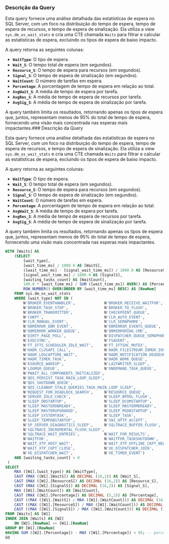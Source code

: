 ### Descrição da Query

Esta query fornece uma análise detalhada das estatísticas de espera no SQL Server, com um foco na distribuição do tempo de espera, tempo de espera de recursos, e tempo de espera de sinalização. Ela utiliza a view `sys.dm_os_wait_stats` e cria uma CTE chamada `Waits` para filtrar e calcular as estatísticas de espera, excluindo os tipos de espera de baixo impacto.

A query retorna as seguintes colunas:
- **`WaitType`**: O tipo de espera.
- **`Wait_S`**: O tempo total de espera (em segundos).
- **`Resource_S`**: O tempo de espera para recursos (em segundos).
- **`Signal_S`**: O tempo de espera de sinalização (em segundos).
- **`WaitCount`**: O número de tarefas em espera.
- **`Percentage`**: A porcentagem de tempo de espera em relação ao total.
- **`AvgWait_S`**: A média de tempo de espera por tarefa.
- **`AvgRes_S`**: A média de tempo de espera de recursos por tarefa.
- **`AvgSig_S`**: A média de tempo de espera de sinalização por tarefa.

A query também limita os resultados, retornando apenas os tipos de espera que, juntos, representam menos de 95% do total de tempo de espera, fornecendo uma visão mais concentrada nas esperas mais impactantes.### Descrição da Query

Esta query fornece uma análise detalhada das estatísticas de espera no SQL Server, com um foco na distribuição do tempo de espera, tempo de espera de recursos, e tempo de espera de sinalização. Ela utiliza a view `sys.dm_os_wait_stats` e cria uma CTE chamada `Waits` para filtrar e calcular as estatísticas de espera, excluindo os tipos de espera de baixo impacto.

A query retorna as seguintes colunas:
- **`WaitType`**: O tipo de espera.
- **`Wait_S`**: O tempo total de espera (em segundos).
- **`Resource_S`**: O tempo de espera para recursos (em segundos).
- **`Signal_S`**: O tempo de espera de sinalização (em segundos).
- **`WaitCount`**: O número de tarefas em espera.
- **`Percentage`**: A porcentagem de tempo de espera em relação ao total.
- **`AvgWait_S`**: A média de tempo de espera por tarefa.
- **`AvgRes_S`**: A média de tempo de espera de recursos por tarefa.
- **`AvgSig_S`**: A média de tempo de espera de sinalização por tarefa.

A query também limita os resultados, retornando apenas os tipos de espera que, juntos, representam menos de 95% do total de tempo de espera, fornecendo uma visão mais concentrada nas esperas mais impactantes.

```SQL
WITH [Waits] AS
    (SELECT
        [wait_type],
        [wait_time_ms] / 1000.0 AS [WaitS],
        ([wait_time_ms] - [signal_wait_time_ms]) / 1000.0 AS [ResourceS],
        [signal_wait_time_ms] / 1000.0 AS [SignalS],
        [waiting_tasks_count] AS [WaitCount],
        100.0 * [wait_time_ms] / SUM ([wait_time_ms]) OVER() AS [Percentage],
        ROW_NUMBER() OVER(ORDER BY [wait_time_ms] DESC) AS [RowNum]
    FROM sys.dm_os_wait_stats
    WHERE [wait_type] NOT IN (
        N'BROKER_EVENTHANDLER',             N'BROKER_RECEIVE_WAITFOR',
        N'BROKER_TASK_STOP',                N'BROKER_TO_FLUSH',
        N'BROKER_TRANSMITTER',              N'CHECKPOINT_QUEUE',
        N'CHKPT',                           N'CLR_AUTO_EVENT',
        N'CLR_MANUAL_EVENT',                N'CLR_SEMAPHORE',
        N'DBMIRROR_DBM_EVENT',              N'DBMIRROR_EVENTS_QUEUE',
        N'DBMIRROR_WORKER_QUEUE',           N'DBMIRRORING_CMD',
        N'DIRTY_PAGE_POLL',                 N'DISPATCHER_QUEUE_SEMAPHORE',
        N'EXECSYNC',                        N'FSAGENT',
        N'FT_IFTS_SCHEDULER_IDLE_WAIT',     N'FT_IFTSHC_MUTEX',
        N'HADR_CLUSAPI_CALL',               N'HADR_FILESTREAM_IOMGR_IOCOMPLETION',
        N'HADR_LOGCAPTURE_WAIT',            N'HADR_NOTIFICATION_DEQUEUE',
        N'HADR_TIMER_TASK',                 N'HADR_WORK_QUEUE',
        N'KSOURCE_WAKEUP',                  N'LAZYWRITER_SLEEP',
        N'LOGMGR_QUEUE',                    N'ONDEMAND_TASK_QUEUE',
        N'PWAIT_ALL_COMPONENTS_INITIALIZED',
        N'QDS_PERSIST_TASK_MAIN_LOOP_SLEEP',
        N'QDS_SHUTDOWN_QUEUE',
        N'QDS_CLEANUP_STALE_QUERIES_TASK_MAIN_LOOP_SLEEP',
        N'REQUEST_FOR_DEADLOCK_SEARCH',     N'RESOURCE_QUEUE',
        N'SERVER_IDLE_CHECK',               N'SLEEP_BPOOL_FLUSH',
        N'SLEEP_DBSTARTUP',                 N'SLEEP_DCOMSTARTUP',
        N'SLEEP_MASTERDBREADY',             N'SLEEP_MASTERMDREADY',
        N'SLEEP_MASTERUPGRADED',            N'SLEEP_MSDBSTARTUP',
        N'SLEEP_SYSTEMTASK',                N'SLEEP_TASK',
        N'SLEEP_TEMPDBSTARTUP',             N'SNI_HTTP_ACCEPT',
        N'SP_SERVER_DIAGNOSTICS_SLEEP',     N'SQLTRACE_BUFFER_FLUSH',
        N'SQLTRACE_INCREMENTAL_FLUSH_SLEEP',
        N'SQLTRACE_WAIT_ENTRIES',           N'WAIT_FOR_RESULTS',
        N'WAITFOR',                         N'WAITFOR_TASKSHUTDOWN',
        N'WAIT_XTP_HOST_WAIT',              N'WAIT_XTP_OFFLINE_CKPT_NEW_LOG',
        N'WAIT_XTP_CKPT_CLOSE',             N'XE_DISPATCHER_JOIN',
        N'XE_DISPATCHER_WAIT',              N'XE_TIMER_EVENT')
    AND [waiting_tasks_count] > 0
 )
SELECT
    MAX ([W1].[wait_type]) AS [WaitType],
    CAST (MAX ([W1].[WaitS]) AS DECIMAL (16,2)) AS [Wait_S],
    CAST (MAX ([W1].[ResourceS]) AS DECIMAL (16,2)) AS [Resource_S],
    CAST (MAX ([W1].[SignalS]) AS DECIMAL (16,2)) AS [Signal_S],
    MAX ([W1].[WaitCount]) AS [WaitCount],
    CAST (MAX ([W1].[Percentage]) AS DECIMAL (5,2)) AS [Percentage],
    CAST ((MAX ([W1].[WaitS]) / MAX ([W1].[WaitCount])) AS DECIMAL (16,4)) AS [AvgWait_S],
    CAST ((MAX ([W1].[ResourceS]) / MAX ([W1].[WaitCount])) AS DECIMAL (16,4)) AS [AvgRes_S],
    CAST ((MAX ([W1].[SignalS]) / MAX ([W1].[WaitCount])) AS DECIMAL (16,4)) AS [AvgSig_S]
FROM [Waits] AS [W1]
INNER JOIN [Waits] AS [W2]
    ON [W2].[RowNum] <= [W1].[RowNum]
GROUP BY [W1].[RowNum]
HAVING SUM ([W2].[Percentage]) - MAX ([W1].[Percentage]) < 95; -- percentage threshold
GO
```